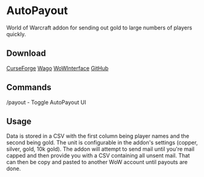 # AutoPayout

World of Warcraft addon for sending out gold to large numbers of players quickly.

## Download

[CurseForge](https://www.curseforge.com/wow/addons/auto-payout)
[Wago](https://addons.wago.io/addons/auto-payout)
[WoWInterface](https://www.wowinterface.com/downloads/info26430-AutoPayout.html)
[GitHub](https://github.com/Oppzippy/AutoPayout/releases)

## Commands

/payout - Toggle AutoPayout UI

## Usage

Data is stored in a CSV with the first column being player names and the second being gold. The unit is configurable in the addon's settings (copper, silver, gold, 10k gold). The addon will attempt to send mail until you're mail capped and then provide you with a CSV containing all unsent mail. That can then be copy and pasted to another WoW account until payouts are done.
